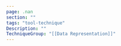 ```yaml
---
page: .nan
section: ""
tags: "tool-technique"
Description: ""
TechniqueGroup: "[[Data Representation]]"
---
```


